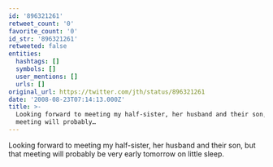 ```yaml
---
id: '896321261'
retweet_count: '0'
favorite_count: '0'
id_str: '896321261'
retweeted: false
entities:
  hashtags: []
  symbols: []
  user_mentions: []
  urls: []
original_url: https://twitter.com/jth/status/896321261
date: '2008-08-23T07:14:13.000Z'
title: >-
  Looking forward to meeting my half-sister, her husband and their son, but that
  meeting will probably…
---
```


Looking forward to meeting my half-sister, her husband and their son, but that meeting will probably be very early tomorrow on little sleep.